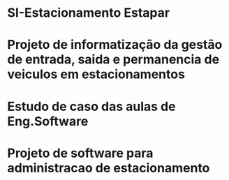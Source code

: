 # SI-Estacionamento Estapar
# Projeto de informatização da gestão de entrada, saida e permanencia de veiculos em estacionamentos
# Estudo de caso das aulas de Eng.Software
# Projeto de software para administracao de estacionamento
